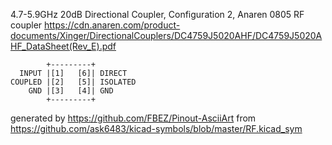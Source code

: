 4.7-5.9GHz 20dB Directional Coupler, Configuration 2, Anaren 0805
RF coupler
https://cdn.anaren.com/product-documents/Xinger/DirectionalCouplers/DC4759J5020AHF/DC4759J5020AHF_DataSheet(Rev_E).pdf


	        +---------+
	  INPUT |[1]   [6]| DIRECT
	COUPLED |[2]   [5]| ISOLATED
	    GND |[3]   [4]| GND
	        +---------+


generated by https://github.com/FBEZ/Pinout-AsciiArt from https://github.com/ask6483/kicad-symbols/blob/master/RF.kicad_sym